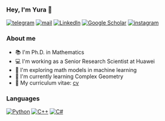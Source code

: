 ### Hey, I'm Yura 👋

[![telegram](https://img.shields.io/static/v1?style=flat-square&message=telegram&color=26A5E4&logo=Telegram&logoColor=FFFFFF&label=)](https://t.me/yzdxdydz)
[![mail](https://img.shields.io/badge/gmail-c14438?style=flat-square&message=gmail&logo=Gmail&logoColor=white)](mailto:yuri.zakharyan@gmail.com)
[![Linkedln](https://img.shields.io/badge/linkedin-0077B5?style=flat-square&logo=linkedin&logoColor=white)](https://www.linkedin.com/in/yurii-zakharian/)
[![Google Scholar](https://img.shields.io/badge/scholar-%23FFFFFF?style=flat-square&logo=google-scholar&logoColor=4285F4)](https://scholar.google.com/citations?user=silHCQHr_UoC)
[![instagram](https://img.shields.io/static/v1?style=flat-square&message=instagram&color=C13584&logo=instagram&logoColor=white&label=)](https://www.instagram.com/yzdxdydz/)

### About me
- 📚 I'm Ph.D. in Mathematics
- 💻 I'm working as a Senior Research Scientist at Huawei
- 🔬 I'm exploring math models in machine learning
- 📖 I'm currently learning Complex Geometry
- 📄 My curriculum vitae: [cv](cv.pdf)

### Languages
[![Python](https://img.shields.io/badge/python-blue?style=flat-square&logo=python&logoColor=white)](#)
[![C++](https://img.shields.io/badge/C++-blue?style=flat-square&logo=C%2B%2B&logoColor=white)](#)
[![C#](https://img.shields.io/badge/C%23-blue?style=flat-square&logo=CSharp&logoColor=white)](#)
